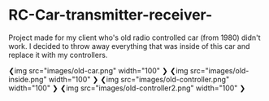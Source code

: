# RC-Car-transmitter-receiver-
Project made for my client who's old radio controlled car (from 1980) didn't work. I decided to throw away everything that was inside of this car and replace it with my controllers.

❮img src="images/old-car.png" width="100" ❯
❮img src="images/old-inside.png" width="100"  ❯
❮img src="images/old-controller.png" width="100"  ❯
❮img src="images/old-controller2.png" width="100"  ❯
